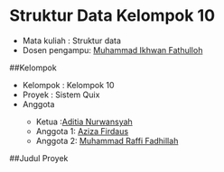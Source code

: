 # Struktur Data Kelompok 10
<ul>
<li>Mata kuliah : Struktur data</li>
<li>Dosen pengampu: <a href="https://github.com/Muhammad-Ikhwan-Fathulloh">Muhammad Ikhwan Fathulloh<a></li>
</ul> 

##Kelompok 
<ul>
<li>Kelompok : Kelompok 10</li>
<li>Proyek : Sistem Quix</li>
<li>Anggota</li>
<ul>
<li>Ketua :<a href=" ">Aditia Nurwansyah</a></li>
<li>Anggota 1: <a href=" ">Aziza Firdaus</a></li>
<li>Anggota 2: <a href=" ">Muhammad Raffi Fadhillah</a></li> 
</ul> 
</ul> 

##Judul Proyek 
